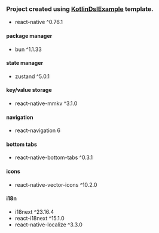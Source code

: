 ### Project created using [KotlinDslExample](https://github.com/kingsword09/KotlinDslExample) template.

- react-native ^0.76.1
#### package manager
- bun ^1.1.33

#### state manager
- zustand ^5.0.1

#### key/value storage
- react-native-mmkv ^3.1.0

#### navigation
- react-navigation 6

#### bottom tabs
- react-native-bottom-tabs ^0.3.1

#### icons
- react-native-vector-icons ^10.2.0

#### i18n
- i18next ^23.16.4
- react-i18next ^15.1.0
- react-native-localize ^3.3.0

